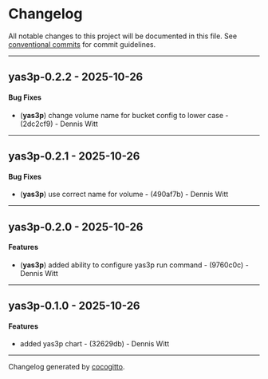 # Changelog
All notable changes to this project will be documented in this file. See [conventional commits](https://www.conventionalcommits.org/) for commit guidelines.

- - -
## yas3p-0.2.2 - 2025-10-26
#### Bug Fixes
- (**yas3p**) change volume name for bucket config to lower case - (2dc2cf9) - Dennis Witt

- - -

## yas3p-0.2.1 - 2025-10-26
#### Bug Fixes
- (**yas3p**) use correct name for volume - (490af7b) - Dennis Witt

- - -

## yas3p-0.2.0 - 2025-10-26
#### Features
- (**yas3p**) added ability to configure yas3p run command - (9760c0c) - Dennis Witt

- - -

## yas3p-0.1.0 - 2025-10-26
#### Features
- added yas3p chart - (32629db) - Dennis Witt

- - -

Changelog generated by [cocogitto](https://github.com/cocogitto/cocogitto).